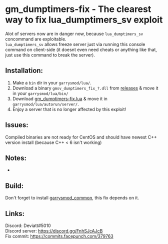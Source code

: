 # gm_dumptimers-fix - The clearest way to fix lua_dumptimers_sv exploit
Alot of servers now are in danger now, because `lua_dumptimers_sv` concommand are exploitable.  
`lua_dumptimers_sv` allows freeze server just via running this console command on client-side (it doesnt even need cheats or anything like that, just use this command to break the server).  

## Installation:
1. Make a `bin` dir in your `garrysmod/lua/`.
2. Download a binary `gmsv_dumptimers_fix_?.dll` from [releases](https://github.com/Deviatt/gm_dumptimers-fix/releases) & move it in your `garrysmod/lua/bin/`
3. Download [gm_dumptimers-fix.lua](https://github.com/Deviatt/gm_dumptimers-fix/blob/main/garrysmod/lua/autorun/server/gm_dumptimers-fix.lua) & move it in `garrysmod/lua/autorun/server/`.
4. Enjoy a server that is no longer affected by this exploit!

## Issues:
Compiled binaries are not ready for CentOS and should have newest C++ version install (because C++ < 6 isn't working)

## Notes:
-

## Build:
Don't forget to install [garrysmod_common](https://github.com/danielga/garrysmod_common), this fix depends on it.

## Links:
Discord: Deviatt#5010  
Discord server: https://discord.gg/FnhSJcAJcB  
Fix commit: https://commits.facepunch.com/379763
